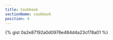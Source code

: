 ```yaml
---
title: Cookbook
sectionName: cookbook
position: 4
---
```


{% gist 0a2e87192a0d0976e484d4a23cf78a01 %}
